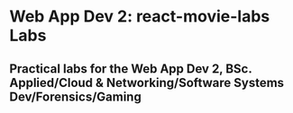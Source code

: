 <h1> Web App Dev 2: react-movie-labs Labs </h1>

<h2> Practical labs for the Web App Dev 2, BSc. Applied/Cloud & Networking/Software Systems Dev/Forensics/Gaming 
 </h2> 
